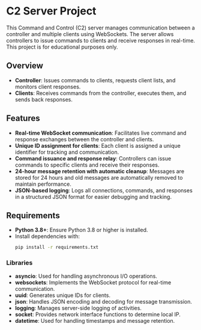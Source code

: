 # C2 Server Project

This Command and Control (C2) server manages communication between a controller and multiple clients using WebSockets. The server allows controllers to issue commands to clients and receive responses in real-time. This project is for educational purposes only.

## Overview
- **Controller**: Issues commands to clients, requests client lists, and monitors client responses.
- **Clients**: Receives commands from the controller, executes them, and sends back responses.

## Features
- **Real-time WebSocket communication**: Facilitates live command and response exchanges between the controller and clients.
- **Unique ID assignment for clients**: Each client is assigned a unique identifier for tracking and communication.
- **Command issuance and response relay**: Controllers can issue commands to specific clients and receive their responses.
- **24-hour message retention with automatic cleanup**: Messages are stored for 24 hours and old messages are automatically removed to maintain performance.
- **JSON-based logging**: Logs all connections, commands, and responses in a structured JSON format for easier debugging and tracking.

## Requirements
- **Python 3.8+**: Ensure Python 3.8 or higher is installed.
- Install dependencies with:
  ```sh
  pip install -r requirements.txt
  ```

### Libraries
- **asyncio**: Used for handling asynchronous I/O operations.
- **websockets**: Implements the WebSocket protocol for real-time communication.
- **uuid**: Generates unique IDs for clients.
- **json**: Handles JSON encoding and decoding for message transmission.
- **logging**: Manages server-side logging of activities.
- **socket**: Provides network interface functions to determine local IP.
- **datetime**: Used for handling timestamps and message retention.

